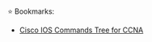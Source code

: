 <!-- ### Hi there 👋 -->
 
<!--
**madtema/madtema** is a ✨ _special_ ✨ repository because its `README.md` (this file) appears on your GitHub profile.

Here are some ideas to get you started:

- 🔭 I’m currently working on ...
- 🌱 I’m currently learning ...
- 👯 I’m looking to collaborate on ...
- 🤔 I’m looking for help with ...
- 💬 Ask me about ...
- 📫 How to reach me: ...
- 😄 Pronouns: ...
- ⚡ Fun fact: ...
-->
:star: Bookmarks:
 - [Cisco IOS Commands Tree for CCNA](https://gist.github.com/madtema/fe4ecfdb0fc650f406ae0c0fa43d0eb4 "helpful")

